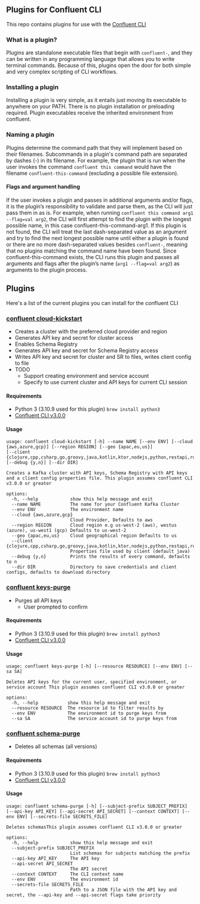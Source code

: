 ## Plugins for Confluent CLI

This repo contains plugins for use with
the [Confluent CLI](https://docs.confluent.io/confluent-cli/current/overview.html)

### What is a plugin?

Plugins are standalone executable files that begin with `confluent-`, and they can be written in any programming language
that allows you to write terminal commands. Because of this, plugins open the door for both simple and very complex
scripting of CLI workflows.

### Installing a plugin

Installing a plugin is very simple, as it entails just moving its executable to anywhere on your PATH.
There is no plugin installation or preloading required. Plugin executables receive the inherited environment from
confluent.

### Naming a plugin

Plugins determine the command path that they will implement based on their filenames. Subcommands in a plugin's command
path are separated by dashes (-) in its filename. For example, the plugin that is run when the user invokes the command
`confluent this command` would have the filename `confluent-this-command` (excluding a possible file extension).

#### Flags and argument handling

If the user invokes a plugin and passes in additional arguments and/or flags, it is the plugin’s responsibility to
validate and parse them, as the CLI will just pass them in as is. For example, when running `confluent this command arg1
--flag=val arg2`, the CLI will first attempt to find the plugin with the longest possible name, in this case
confluent-this-command-arg1. If this plugin is not found, the CLI will treat the last dash-separated value as an
argument and try to find the next longest possible name until either a plugin is found or there are no more
dash-separated values besides `confluent-`, meaning that no plugins matching the command name have been found. Since
confluent-this-command exists, the CLI runs this plugin and passes all arguments and flags after the plugin’s name (`arg1
--flag=val arg2`) as arguments to the plugin process.

## Plugins

Here's a list of the current plugins you can install for the confluent CLI

### [confluent cloud-kickstart](cloud-kickstart/confluent-cloud_kickstart.py)
  - Creates a cluster with the preferred cloud provider and region
  - Generates API key and secret for cluster access 
  - Enables Schema Registry
  - Generates API key and secret for Schema Registry access
  - Writes API key and secret for cluster and SR to files, writes client config to file
  - TODO
    - Support creating environment and service account
    - Specify to use current cluster and API keys for current CLI session
#### Requirements
  - Python 3 (3.10.9 used for this plugin)  `brew install python3`
  - [Confluent CLI v3.0.0](https://docs.confluent.io/confluent-cli/current/install.html)
#### Usage
```text
usage: confluent cloud-kickstart [-h] --name NAME [--env ENV] [--cloud {aws,azure,gcp}] [--region REGION] [--geo {apac,eu,us}]
[--client {clojure,cpp,csharp,go,groovy,java,kotlin,ktor,nodejs,python,restapi,ruby,rust,scala,springboot}] [--debug {y,n}] [--dir DIR]

Creates a Kafka cluster with API keys, Schema Registry with API keys and a client config properties file. This plugin assumes confluent CLI v3.0.0 or greater

options:
  -h, --help            show this help message and exit
  --name NAME           The name for your Confluent Kafka Cluster
  --env ENV             The environment name
  --cloud {aws,azure,gcp}
                        Cloud Provider, Defaults to aws
  --region REGION       Cloud region e.g us-west-2 (aws), westus (azure), us-west1 (gcp) Defaults to us-west-2
  --geo {apac,eu,us}    Cloud geographical region Defaults to us
  --client {clojure,cpp,csharp,go,groovy,java,kotlin,ktor,nodejs,python,restapi,ruby,rust,scala,springboot}
                        Properties file used by client (default java)
  --debug {y,n}         Prints the results of every command, defaults to n
  --dir DIR             Directory to save credentials and client configs, defaults to download directory
```

### [confluent keys-purge](purge-keys/confluent-keys_purge.py)
 - Purges all API keys 
   - User prompted to confirm
#### Requirements
  - Python 3 (3.10.9 used for this plugin)  `brew install python3`
  - [Confluent CLI v3.0.0](https://docs.confluent.io/confluent-cli/current/install.html)
#### Usage
```text
usage: confluent keys-purge [-h] [--resource RESOURCE] [--env ENV] [--sa SA]

Deletes API keys for the current user, specified environment, or service account This plugin assumes confluent CLI v3.0.0 or greater

options:
  -h, --help           show this help message and exit
  --resource RESOURCE  The resource id to filter results by
  --env ENV            The environment id to purge keys from
  --sa SA              The service account id to purge keys from
```

### [confluent schema-purge](purge-schemas/confluent-schema_purge.py)
 - Deletes all schemas (all versions)
#### Requirements
- Python 3 (3.10.9 used for this plugin)  `brew install python3`
- [Confluent CLI v3.0.0](https://docs.confluent.io/confluent-cli/current/install.html)
#### Usage
```text
usage: confluent schema-purge [-h] [--subject-prefix SUBJECT_PREFIX] [--api-key API_KEY] [--api-secret API_SECRET] [--context CONTEXT] [--env ENV] [--secrets-file SECRETS_FILE]

Deletes schemasThis plugin assumes confluent CLI v3.0.0 or greater

options:
  -h, --help            show this help message and exit
  --subject-prefix SUBJECT_PREFIX
                        List schemas for subjects matching the prefix
  --api-key API_KEY     The API key
  --api-secret API_SECRET
                        The API secret
  --context CONTEXT     The CLI context name
  --env ENV             The environment id
  --secrets-file SECRETS_FILE
                        Path to a JSON file with the API key and secret, the --api-key and --api-secret flags take priority
```